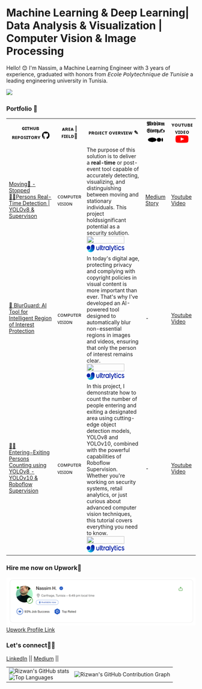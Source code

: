 # Machine Learning & Deep Learning| Data Analysis & Visualization | Computer Vision & Image Processing

Hello! 😊 I'm Nassim, a Machine Learning Engineer with 3 years of experience, graduated with honors from 𝘌𝘤𝘰𝘭𝘦 𝘗𝘰𝘭𝘺𝘵𝘦𝘤𝘩𝘯𝘪𝘲𝘶𝘦 𝘥𝘦 𝘛𝘶𝘯𝘪𝘴𝘪𝘦 a leading engineering university in Tunisia.




![](https://komarev.com/ghpvc/?username=Nassimos07&label=Visitors&color=brightgreen)


<h3> Portfolio 💼 </h3>




<table>
<tr>  
    <th> ɢɪᴛʜᴜʙ ʀᴇᴘᴏꜱɪᴛᴏʀʏ <img src="images/gh.png" width="20" height="20"></th> 
    <th> ᴀʀᴇᴀ | ꜰɪᴇʟᴅ🧩</th>  
    <th> ᴘʀᴏᴊᴇᴄᴛ ᴏᴠᴇʀᴠɪᴇᴡ ✎ </th>  
    <th>𝕸𝖊𝖉𝖎𝖚𝖒 𝕾𝖙𝖔𝖗𝖞✍ <img src="images/md.svg" width="40" height="20"> </th>  
    <th>ʏᴏᴜᴛᴜʙᴇ ᴠɪᴅᴇᴏ <img src="images/yt.png" width="35" height="20"> </th>  
</tr>
  
<tr>
        <td> <a href="https://github.com/Nassimos07/Moving-Stopped-Persons-Real-Time-Detection-using-YOLOv8-or-YOLOv10-Roboflow_Supervision"> Moving🚶 - Stopped🧍‍♂️Persons Real-Time Detection | YOLOv8 & Supervison
       </a></td>
        <td> ᴄᴏᴍᴘᴜᴛᴇʀ ᴠɪꜱɪᴏɴ  </td>
        <td> The purpose of this solution is to deliver a  <strong>real-time</strong> or post-event tool capable of accurately detecting, visualizing, and </strong> distinguishing </strong> between moving and stationary individuals. This project holdssignificant potential as a security solution. 
        <br> 
        <img src="https://media.roboflow.com/open-source/supervision/rf-supervision-banner.png?updatedAt=1678995927529" width="100" height="20"> 
        <img src="https://raw.githubusercontent.com/ultralytics/assets/main/logo/Ultralytics_Logotype_Original.svg" width="100" height="20"> 
        </td>
        <td><a href="https://medium.com/@nassim.hammami98/moving-stopped-persons-detection-using-yolov8-yolov10-supervison-126bffaec954"> Medium Story </a></td>
        <td><a href="https://www.youtube.com/watch?v=2iE7njAYJfc&list=PLFyl9hXJyrf8_2-Zrl6CDXjHmzKwgD1ln&pp=gAQBiAQB"> Youtube Video </a></td>
</tr>
  
<tr>
        <td> <a href="https://github.com/Nassimos07/YOLOv8_YOLOv10_Person_segmentation_blurred_AI_solution"> 🚀 BlurGuard: AI Tool for Intelligent Region of Interest Protection</a></td>
        <td> ᴄᴏᴍᴘᴜᴛᴇʀ ᴠɪꜱɪᴏɴ </td>
        <td> In today's digital age, protecting privacy and complying with copyright policies in visual content is more important than ever. That's why I've developed an AI-powered tool designed to automatically blur 
        non-essential regions in images and videos, ensuring that only the person of interest remains clear.
        <br> 
        <img src="https://media.roboflow.com/open-source/supervision/rf-supervision-banner.png?updatedAt=1678995927529" width="100" height="20"> 
        <img src="https://raw.githubusercontent.com/ultralytics/assets/main/logo/Ultralytics_Logotype_Original.svg" width="100" height="20"> 
        </td>
        <td><a> - </a></td>
        <td><a href="https://www.youtube.com/watch?v=_MJZID5qaQE"> Youtube Video </a></td>
</tr>
  
<tr>
        <td><a href="https://github.com/Nassimos07/Entering-Exiting-Persons-Counting-using-YOLOv8-YOLOv10-Roboflow-Supervision">  🚪🚶 Entering−Exiting Persons Counting using YOLOv8 -YOLOv10 & Roboflow Supervision</a></td>
        <td> ᴄᴏᴍᴘᴜᴛᴇʀ ᴠɪꜱɪᴏɴ </td>
        <td>In this project, I demonstrate how to count the number of people entering and exiting a designated area using cutting-edge object detection models, YOLOv8 and YOLOv10, combined with the powerful capabilities 
        of Roboflow Supervision. Whether you're working on security systems, retail analytics, or just curious about advanced computer vision techniques, this tutorial covers everything you need to know.
        <br> 
        <img src="https://media.roboflow.com/open-source/supervision/rf-supervision-banner.png?updatedAt=1678995927529" width="100" height="20"> 
        <img src="https://raw.githubusercontent.com/ultralytics/assets/main/logo/Ultralytics_Logotype_Original.svg" width="100" height="20"> 
        </td>
        <td><a> - </a></td>
        <td><a href="https://www.youtube.com/watch?v=cJAiuTkZmmE"> Youtube Video </a></td>
</tr>
  
</table>

















<h3>Hire me now on Upwork🚀</h3>
<a href="https://www.upwork.com/freelancers/~013cf1e92a2b62e552">
    <img src="images/im.png" /> 
    Upwork Profile Link 
</a>

<h3> Let's connect🚀💪</h3>   

<a href="https://www.linkedin.com/in/nassim-hammami-771015217/">LinkedIn</a> ||
<a href="https://medium.com/@nassim.hammami98">Medium</a> ||

<table>
  <tr>
    <td>
      <img src="https://github-readme-stats.vercel.app/api?username=Nassimos07&show_icons=true&theme=github-compact&bg_color=FFFFFF" alt="Rizwan's GitHub stats"/>
      <br>
      <img src="https://github-readme-stats.vercel.app/api/top-langs/?username=Nassimos07&layout=compact&bg_color=FFFFFF&theme=github-compact" alt="Top Languages"/>
    </td>
    <td>
      <img src="https://github-readme-activity-graph.vercel.app/graph?username=Nassimos07&bg_color=FFFFFF&point=FF64DA&line=111F68&title_color=1E90FF&color=000000" alt="Rizwan's GitHub Contribution Graph"/>
    </td>
  </tr>
</table>

